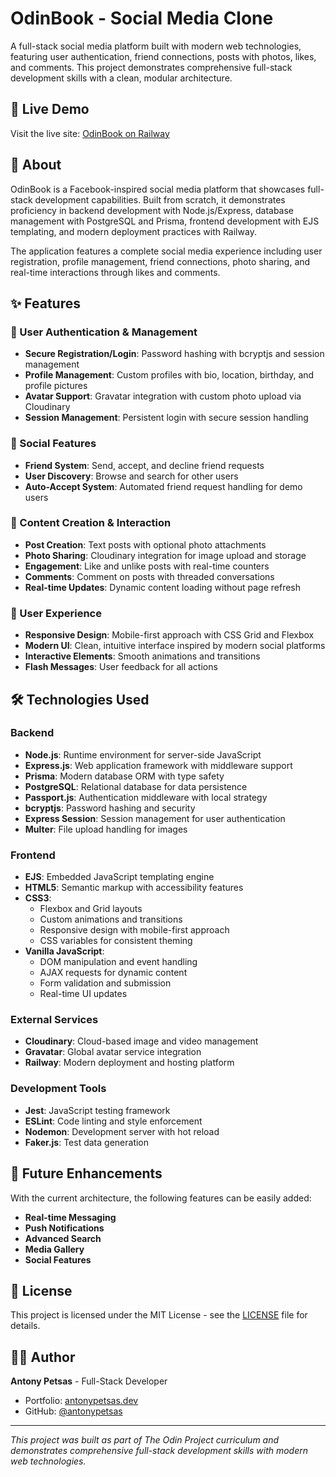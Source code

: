 # OdinBook - Social Media Clone

A full-stack social media platform built with modern web technologies, featuring user authentication, friend connections, posts with photos, likes, and comments. This project demonstrates comprehensive full-stack development skills with a clean, modular architecture.

## 🌟 Live Demo

Visit the live site: [OdinBook on Railway](https://odinbook-production.up.railway.app/)

## 📖 About

OdinBook is a Facebook-inspired social media platform that showcases full-stack development capabilities. Built from scratch, it demonstrates proficiency in backend development with Node.js/Express, database management with PostgreSQL and Prisma, frontend development with EJS templating, and modern deployment practices with Railway.

The application features a complete social media experience including user registration, profile management, friend connections, photo sharing, and real-time interactions through likes and comments.

## ✨ Features

### 🔐 User Authentication & Management

- **Secure Registration/Login**: Password hashing with bcryptjs and session management
- **Profile Management**: Custom profiles with bio, location, birthday, and profile pictures
- **Avatar Support**: Gravatar integration with custom photo upload via Cloudinary
- **Session Management**: Persistent login with secure session handling

### 👥 Social Features

- **Friend System**: Send, accept, and decline friend requests
- **User Discovery**: Browse and search for other users
- **Auto-Accept System**: Automated friend request handling for demo users

### 📝 Content Creation & Interaction

- **Post Creation**: Text posts with optional photo attachments
- **Photo Sharing**: Cloudinary integration for image upload and storage
- **Engagement**: Like and unlike posts with real-time counters
- **Comments**: Comment on posts with threaded conversations
- **Real-time Updates**: Dynamic content loading without page refresh

### 🎨 User Experience

- **Responsive Design**: Mobile-first approach with CSS Grid and Flexbox
- **Modern UI**: Clean, intuitive interface inspired by modern social platforms
- **Interactive Elements**: Smooth animations and transitions
- **Flash Messages**: User feedback for all actions

## 🛠️ Technologies Used

### Backend

- **Node.js**: Runtime environment for server-side JavaScript
- **Express.js**: Web application framework with middleware support
- **Prisma**: Modern database ORM with type safety
- **PostgreSQL**: Relational database for data persistence
- **Passport.js**: Authentication middleware with local strategy
- **bcryptjs**: Password hashing and security
- **Express Session**: Session management for user authentication
- **Multer**: File upload handling for images

### Frontend

- **EJS**: Embedded JavaScript templating engine
- **HTML5**: Semantic markup with accessibility features
- **CSS3**:
  - Flexbox and Grid layouts
  - Custom animations and transitions
  - Responsive design with mobile-first approach
  - CSS variables for consistent theming
- **Vanilla JavaScript**:
  - DOM manipulation and event handling
  - AJAX requests for dynamic content
  - Form validation and submission
  - Real-time UI updates

### External Services

- **Cloudinary**: Cloud-based image and video management
- **Gravatar**: Global avatar service integration
- **Railway**: Modern deployment and hosting platform

### Development Tools

- **Jest**: JavaScript testing framework
- **ESLint**: Code linting and style enforcement
- **Nodemon**: Development server with hot reload
- **Faker.js**: Test data generation

## 🔮 Future Enhancements

With the current architecture, the following features can be easily added:

- **Real-time Messaging**
- **Push Notifications**
- **Advanced Search**
- **Media Gallery**
- **Social Features**

## 📄 License

This project is licensed under the MIT License - see the [LICENSE](LICENSE) file for details.

## 👨‍💻 Author

**Antony Petsas** - Full-Stack Developer

- Portfolio: [antonypetsas.dev](https://antonypetsas.dev)
- GitHub: [@antonypetsas](https://github.com/antonypetsas)

---

_This project was built as part of The Odin Project curriculum and demonstrates comprehensive full-stack development skills with modern web technologies._
